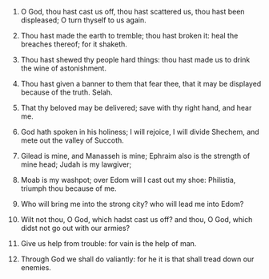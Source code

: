 1. O God, thou hast cast us off, thou hast scattered us, thou hast
been displeased; O turn thyself to us again.

2. Thou hast made the earth to tremble; thou hast broken it: heal
the breaches thereof; for it shaketh.

3. Thou hast shewed thy people hard things: thou hast made us to
drink the wine of astonishment.

4. Thou hast given a banner to them that fear thee, that it may be
displayed because of the truth. Selah.

5. That thy beloved may be delivered; save with thy right hand, and
hear me.

6. God hath spoken in his holiness; I will rejoice, I will divide
Shechem, and mete out the valley of Succoth.

7. Gilead is mine, and Manasseh is mine; Ephraim also is the
strength of mine head; Judah is my lawgiver;

8. Moab is my washpot; over Edom will I cast out my shoe: Philistia,
triumph thou because of me.

9. Who will bring me into the strong city? who will lead me into
Edom?

10. Wilt not thou, O God, which hadst cast us off? and thou, O God,
which didst not go out with our armies?

11. Give us help from trouble: for vain is the help of man.

12. Through God we shall do valiantly: for he it is that shall tread
down our enemies.
